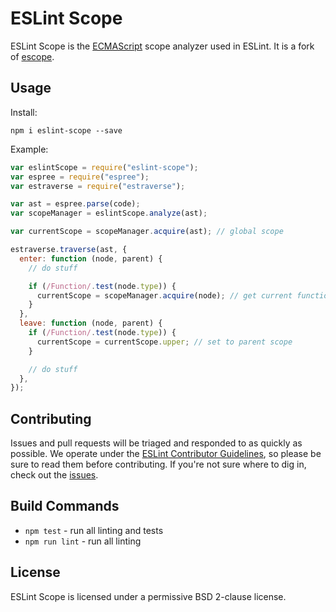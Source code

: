 # ESLint Scope

ESLint Scope is the [ECMAScript](http://www.ecma-international.org/publications/standards/Ecma-262.htm) scope analyzer used in ESLint. It is a fork of [escope](http://github.com/estools/escope).

## Usage

Install:

```
npm i eslint-scope --save
```

Example:

```js
var eslintScope = require("eslint-scope");
var espree = require("espree");
var estraverse = require("estraverse");

var ast = espree.parse(code);
var scopeManager = eslintScope.analyze(ast);

var currentScope = scopeManager.acquire(ast); // global scope

estraverse.traverse(ast, {
  enter: function (node, parent) {
    // do stuff

    if (/Function/.test(node.type)) {
      currentScope = scopeManager.acquire(node); // get current function scope
    }
  },
  leave: function (node, parent) {
    if (/Function/.test(node.type)) {
      currentScope = currentScope.upper; // set to parent scope
    }

    // do stuff
  },
});
```

## Contributing

Issues and pull requests will be triaged and responded to as quickly as possible. We operate under the [ESLint Contributor Guidelines](http://eslint.org/docs/developer-guide/contributing), so please be sure to read them before contributing. If you're not sure where to dig in, check out the [issues](https://github.com/eslint/eslint-scope/issues).

## Build Commands

- `npm test` - run all linting and tests
- `npm run lint` - run all linting

## License

ESLint Scope is licensed under a permissive BSD 2-clause license.
